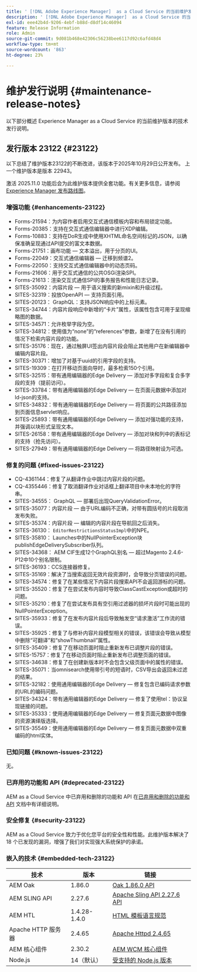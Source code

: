 ```yaml
---
title: ' [!DNL Adobe Experience Manager]  as a Cloud Service 的当前维护发行说明。'
description: ' [!DNL Adobe Experience Manager]  as a Cloud Service 的当前维护发行说明。'
exl-id: eee42b4d-9206-4ebf-b88d-d8df14c46094
feature: Release Information
role: Admin
source-git-commit: 9d081b468e42306c56238bee6117d92c6afd48d4
workflow-type: tm+mt
source-wordcount: '863'
ht-degree: 23%

---
```



# 维护发行说明 {#maintenance-release-notes}

以下部分概述 Experience Manager as a Cloud Service 的当前维护版本的技术发行说明。

## 发行版本 23122 {#23122}

以下总结了维护版本23122的不断改进，该版本于2025年10月29日公开发布。 上一个维护版本是版本 22943。

激活 2025.11.0 功能后会为此维护版本提供全套功能。有关更多信息，请参阅[ Experience Manager 发布路线图](https://experienceleague.adobe.com/zh-hans/docs/experience-manager-release-information/aem-release-updates/update-releases-roadmap)。

### 增强功能 {#enhancements-23122}

* Forms-21594：为内容作者启用交互式通信模板内容和布局锁定功能。
* Forms-20385：支持在交互式通信编辑器中进行XDP编辑。
* Forms-10883：支持在DoR生成中使用XHTML命名空间标记的JSON，以确保准确呈现通过API提交的富文本数据。
* Forms-21751：画布功能 — 文本溢出，用于分页的UI。
* Forms-22049：交互式通信编辑器 — 迁移到频谱2。
* Forms-22050：支持交互式通信编辑器中的动态页码。
* Forms-21606：用于交互式通信的公共OSGi渲染SPI。
* Forms-21613：渲染交互式通信SPI的事务报告和性能日志记录。
* SITES-35092：内容片段 — 用于语义搜索的新mixin和升级过程。
* SITES-32319：投放OpenAPI — 支持页面引用。
* SITES-20123： GraphQL：支持JSON响应中的上标元素。
* SITES-34744：内容片段响应中新增的“卡片”属性，该属性包含可用于呈现缩略图的数据。
* SITES-34571：允许枚举字段为空。
* SITES-34812：使用值为“none”的“references”参数，新增了在没有引用的情况下检索内容片段的功能。
* SITES-35176：现在，通过触屏UI签出内容片段会阻止其他用户在新编辑器中编辑内容片段。
* SITES-30371：增加了对基于uuid的引用字段的支持。
* SITES-19309：在打开移动页面向导时，最多检索150个引用。
* SITES-32515：带有通用编辑器的Edge Delivery — 添加对多字段和复合多字段的支持（提前访问）。
* SITES-33784：带有通用编辑器的Edge Delivery — 在页面元数据中添加对ld-json的支持。
* SITES-34832：带有通用编辑器的Edge Delivery — 将页面的公共路径添加到页面信息servlet响应。
* SITES-25893：带有通用编辑器的Edge Delivery — 添加对强功能的支持，并强调以块形式呈现文本。
* SITES-26158：带有通用编辑器的Edge Delivery — 添加对块和列中的表标记的支持（抢先访问）。
* SITES-27949：带有通用编辑器的Edge Delivery — 将路径映射设为可选。

### 修复的问题 {#fixed-issues-23122}

* CQ-4361144：修复了从翻译作业中跳过内容片段的问题。
* CQ-4355446：修复了取消翻译作业对话框上翻译项目中未本地化的字符串。
* SITES-34555： GraphQL — 部署后出现QueryValidationError。
* SITES-35077：内容片段 — 由于URL编码不正确，对带有圆括号的片段取消发布失败。
* SITES-35374：内容片段 — 编辑的内容片段在导航回之后消失。
* SITES-36130： `EditorRestrictionsStatusImpl`中的NPE。
* SITES-35810： Launches中的NullPointerException块publishEdgeDeliverySubscriber队列。
* SITES-34368： AEM CIF生成12个GraphQL别名 — 超过Magento 2.4.6-P12中10个别名限制。
* SITES-36193：CCS连接器修复。
* SITES-35169：解决了当搜索返回无效片段资源时，会导致分页错误的问题。
* SITES-34574：修复了在某些情况下内容片段搜索API不会返回游标的问题。
* SITES-35520：修复了在尝试发布内容时导致ClassCastException或超时的问题。
* SITES-35210：修复了在尝试发布具有空引用过滤器的损坏片段时可能出现的NullPointerException。
* SITES-35933：修复了在发布内容片段后导致触发空“请求激活”工作流的错误。
* SITES-35925：修复了与修补内容片段模型相关的错误，该错误会导致从模型中删除“可翻译”和“showThumbnail”属性。
* SITES-35409：修复了在移动页面时阻止重新发布已调整片段的错误。
* SITES-15757：修复了在移动页面时阻止重新发布已调整页面的错误。
* SITES-34638：修复了在创建新版本时不会包含父级页面中的属性的错误。
* SITES-35071：当omnisearch使用带引号的短语时，CSV导出会返回未过滤的结果。
* SITES-32182：使用通用编辑器的Edge Delivery — 修复包含已编码请求参数的URL的编码问题。
* SITES-34324：带有通用编辑器的Edge Delivery — 修复了使用tel：协议呈现链接的问题。
* SITES-35333：使用通用编辑器的Edge Delivery — 修复页面元数据中图像的资源演绎版选择。
* SITES-35549：使用通用编辑器的Edge Delivery — 修复页面元数据中双重编码的html实体。

### 已知问题 {#known-issues-23122}

无。

### 已弃用的功能和 API {#deprecated-23122}

AEM as a Cloud Service 中已弃用和删除的功能和 API 在[已弃用和删除的功能和 API](/help/release-notes/deprecated-removed-features.md) 文档中有详细说明。

### 安全修复 {#security-23122}

AEM as a Cloud Service 致力于优化您平台的安全性和性能。此维护版本解决了 18 个已发现的漏洞，增强了我们对实现强大系统保护的承诺。

### 嵌入的技术 {#embedded-tech-23122}

| 技术 | 版本 | 链接 |
|---|---|---|
| AEM Oak | 1.86.0 | [Oak 1.86.0 API](https://www.javadoc.io/doc/org.apache.jackrabbit/oak-api/1.86/index.html) |
| AEM SLING API | 2.27.6 | [Apache Sling API 2.27.6 API](https://www.javadoc.io/doc/org.apache.sling/org.apache.sling.api/latest/index.html) |
| AEM HTL | 1.4.28-1.4.0 | [HTML 模板语言规范](https://github.com/adobe/htl-spec) |
| Apache HTTP 服务器 | 2.4.65 | [Apache Httpd 2.4.65](https://apache.googlesource.com/httpd/+/refs/tags/2.4.65/CHANGES) |
| AEM 核心组件 | 2.30.2 | [AEM WCM 核心组件](https://github.com/adobe/aem-core-wcm-components) |
| Node.js | 14（默认） | [受支持的 Node.js 版本](https://experienceleague.adobe.com/zh-hans/docs/experience-manager-cloud-service/content/implementing/developing/developing-with-front-end-pipelines#node-versions) |
